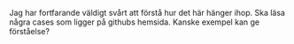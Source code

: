Jag har fortfarande väldigt svårt att förstå hur det här hänger ihop. 
Ska läsa några cases som ligger på githubs hemsida. Kanske exempel kan ge förståelse?